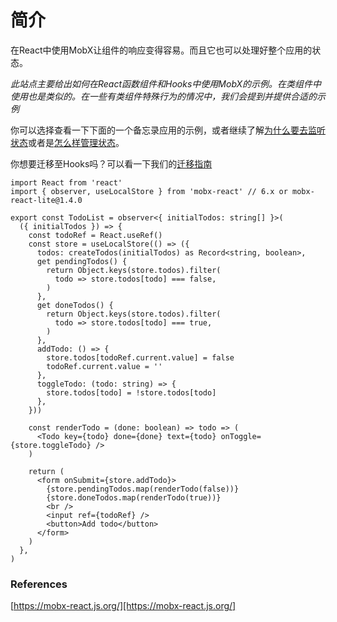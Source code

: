 # 简介 

在React中使用MobX让组件的响应变得容易。而且它也可以处理好整个应用的状态。

*此站点主要给出如何在React函数组件和Hooks中使用MobX的示例。在类组件中使用也是类似的。在一些有类组件特殊行为的情况中，我们会提到并提供合适的示例*

你可以选择查看一下下面的一个备忘录应用的示例，或者继续了解[为什么要去监听状态](MobX-with-React/监听状态.md)或者是[怎么样管理状态](MobX-with-React/管理状态.md)。

你想要迁移至Hooks吗？可以看一下我们的[迁移指南](MobX-with-React/迁移指南.md)

```react
import React from 'react'
import { observer, useLocalStore } from 'mobx-react' // 6.x or mobx-react-lite@1.4.0

export const TodoList = observer<{ initialTodos: string[] }>(
  ({ initialTodos }) => {
    const todoRef = React.useRef()
    const store = useLocalStore(() => ({
      todos: createTodos(initialTodos) as Record<string, boolean>,
      get pendingTodos() {
        return Object.keys(store.todos).filter(
          todo => store.todos[todo] === false,
        )
      },
      get doneTodos() {
        return Object.keys(store.todos).filter(
          todo => store.todos[todo] === true,
        )
      },
      addTodo: () => {
        store.todos[todoRef.current.value] = false
        todoRef.current.value = ''
      },
      toggleTodo: (todo: string) => {
        store.todos[todo] = !store.todos[todo]
      },
    }))

    const renderTodo = (done: boolean) => todo => (
      <Todo key={todo} done={done} text={todo} onToggle={store.toggleTodo} />
    )

    return (
      <form onSubmit={store.addTodo}>
        {store.pendingTodos.map(renderTodo(false))}
        {store.doneTodos.map(renderTodo(true))}
        <br />
        <input ref={todoRef} />
        <button>Add todo</button>
      </form>
    )
  },
)
```



### References

[https://mobx-react.js.org/][https://mobx-react.js.org/]

